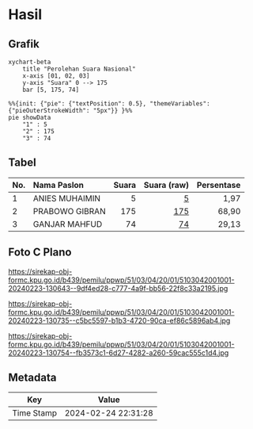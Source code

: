 # Hasil

## Grafik

```mermaid
xychart-beta
    title "Perolehan Suara Nasional"
    x-axis [01, 02, 03]
    y-axis "Suara" 0 --> 175
    bar [5, 175, 74]
```

```mermaid
%%{init: {"pie": {"textPosition": 0.5}, "themeVariables": {"pieOuterStrokeWidth": "5px"}} }%%
pie showData
    "1" : 5
    "2" : 175
    "3" : 74
```

## Tabel

| No. | Nama Paslon    | Suara | Suara (raw) | Persentase |
|:--- |:-------------- | -----:| -----------:| ----------:|
| 1   | ANIES MUHAIMIN | 5     | [5][p-1]    | 1,97       |
| 2   | PRABOWO GIBRAN | 175   | [175][p-2]  | 68,90      |
| 3   | GANJAR MAHFUD  | 74    | [74][p-3]   | 29,13      |


[p-1]: https://github.com/gigit-pemilu/pemilu-2024/blob/main/pilpres/hitung-suara/sub/51-bali/sub/03-badung/sub/04-petang/sub/2001-carangsari/sub/001-tps/sub/paslon-1.txt
[p-2]: https://github.com/gigit-pemilu/pemilu-2024/blob/main/pilpres/hitung-suara/sub/51-bali/sub/03-badung/sub/04-petang/sub/2001-carangsari/sub/001-tps/sub/paslon-2.txt
[p-3]: https://github.com/gigit-pemilu/pemilu-2024/blob/main/pilpres/hitung-suara/sub/51-bali/sub/03-badung/sub/04-petang/sub/2001-carangsari/sub/001-tps/sub/paslon-3.txt

## Foto C Plano

https://sirekap-obj-formc.kpu.go.id/b439/pemilu/ppwp/51/03/04/20/01/5103042001001-20240223-130643--9df4ed28-c777-4a9f-bb56-22f8c33a2195.jpg

https://sirekap-obj-formc.kpu.go.id/b439/pemilu/ppwp/51/03/04/20/01/5103042001001-20240223-130735--c5bc5597-b1b3-4720-90ca-ef86c5896ab4.jpg

https://sirekap-obj-formc.kpu.go.id/b439/pemilu/ppwp/51/03/04/20/01/5103042001001-20240223-130754--fb3573c1-6d27-4282-a260-59cac555c1d4.jpg


## Metadata

| Key        | Value               |
| ---------- | ------------------- |
| Time Stamp | 2024-02-24 22:31:28 |



